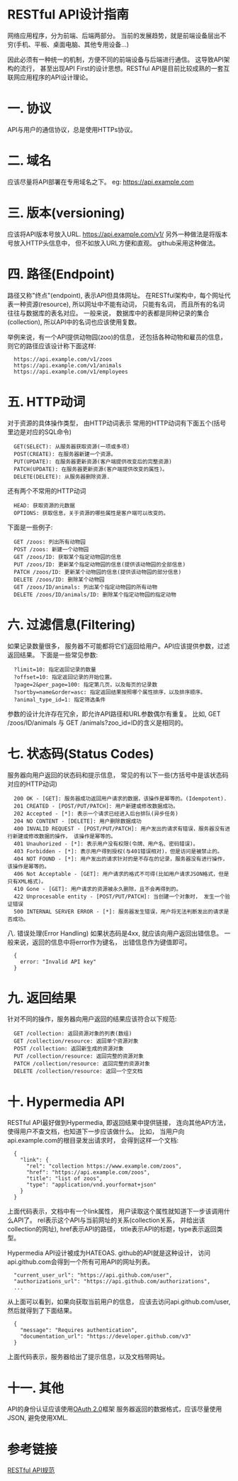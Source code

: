 RESTful API设计指南
===================

  网络应用程序，分为前端、后端两部分。 当前的发展趋势，就是前端设备层出不穷(手机、平板、桌面电脑、其他专用设备...)

  因此必须有一种统一的机制，方便不同的前端设备与后端进行通信。 这导致API架构的流行， 甚至出现API First的设计思想。RESTful API是目前比较成熟的一套互联网应用程序的API设计理论。
  
  
一. 协议
===========
  API与用户的通信协议，总是使用HTTPs协议。
  
二. 域名
===========
  应该尽量将API部署在专用域名之下。 eg: https://api.example.com
  
三. 版本(versioning)
===========
  应该将API版本号放入URL. https://api.example.com/v1/
  另外一种做法是将版本号放入HTTP头信息中， 但不如放入URL方便和直观。 github采用这种做法。

四. 路径(Endpoint)
===========
  路径又称"终点"(endpoint), 表示API但具体网址。
  在RESTful架构中，每个网址代表一种资源(resource), 所以网址中不能有动词， 只能有名词， 而且所有的名词往往与数据库的表名对应。 一般来说， 数据库中的表都是同种记录的集合(collection), 所以API中的名词也应该使用复数。
  
  举例来说，有一个API提供动物园(zoo)的信息， 还包括各种动物和雇员的信息， 则它的路径应该设计称下面这样:
```
  https://api.example.com/v1/zoos
  https://api.example.com/v1/animals
  https://api.example.com/v1/employees
```

五. HTTP动词
=============
  对于资源的具体操作类型， 由HTTP动词表示
  常用的HTTP动词有下面五个(括号里边是对应的SQL命令)
  
```
  GET(SELECT): 从服务器获取资源(一项或多项)
  POST(CREATE): 在服务器新建一个资源。
  PUT(UPDATE): 在服务器更新资源(客户端提供改变后的完整资源)
  PATCH(UPDATE): 在服务器更新资源(客户端提供改变的属性)。
  DELETE(DELETE): 从服务器删除资源.
```

  还有两个不常用的HTTP动词
```
  HEAD: 获取资源的元数据
  OPTIONS: 获取信息，关于资源的哪些属性是客户端可以改变的。
```

  下面是一些例子:
```
  GET /zoos: 列出所有动物园
  POST /zoos: 新建一个动物园
  GET /zoos/ID: 获取某个指定动物园的信息
  PUT /zoos/ID: 更新某个指定动物园的信息(提供该动物园的全部信息)
  PATCH /zoos/ID: 更新某个动物园的信息(提供该动物园的部分信息)
  DELETE /zoos/ID: 删除某个动物园
  GET /zoos/ID/animals: 列出某个指定动物园的所有动物
  DELETE /zoos/ID/animals/ID: 删除某个指定动物园的指定动物
```

六. 过滤信息(Filtering)
============

  如果记录数量很多， 服务器不可能都将它们返回给用户。API应该提供参数，过滤返回结果。
  下面是一些常见参数:
```
  ?limit=10: 指定返回记录的数量
  ?offset=10: 指定返回记录的开始位置。
  ?page=2&per_page=100: 指定第几页，以及每页的记录数
  ?sortby=name&order=asc: 指定返回结果按照哪个属性排序，以及排序顺序。
  ?animal_type_id=1: 指定筛选条件
```

  参数的设计允许存在冗余，即允许API路径和URL参数偶尔有重复。 比如, GET /zoos/ID/animals 与 GET /animals?zoo_id=ID的含义是相同的。
  
七. 状态码(Status Codes)
=============
  服务器向用户返回的状态码和提示信息， 常见的有以下一些(方括号中是该状态码对应的HTTP动词)
```
  200 OK - [GET]: 服务器成功返回用户请求的数据，该操作是幂等的。(Idempotent).
  201 CREATED - [POST/PUT/PATCH]: 用户新建或修改数据成功。
  202 Accepted - [*]: 表示一个请求已经进入后台排队(异步任务)
  204 NO CONTENT - [DELETE]: 用户删除数据成功
  400 INVALID REQUEST - [POST/PUT/PATCH]: 用户发出的请求有错误，服务器没有进行新建或修改数据的操作， 该操作是幂等的。
  401 Unauhorized - [*]: 表示用户没有权限(令牌、用户名、密码错误)。
  403 Forbidden - [*]: 表示用户得到授权(与401错误相对)，但是访问是被禁止的。
  404 NOT FOUND - [*]: 用户发出的请求针对的是不存在的记录，服务器没有进行操作， 该操作是幂等的。
  406 Not Acceptable - [GET]: 用户请求的格式不可得(比如用户请求JSON格式，但是只有XML格式)。
  410 Gone - [GET]: 用户请求的资源被永久删除，且不会再得到的。
  422 Unprocesable entity - [POST/PUT/PATCH]: 当创建一个对象时， 发生一个验证错误
  500 INTERNAL SERVER ERROR - [*]: 服务器发生错误，用户将无法判断发出的请求是否成功。
```

八. 错误处理(Error Handling)
  如果状态码是4xx, 就应该向用户返回出错信息。 一般来说，返回的信息中将error作为键名， 出错信息作为键值即可。
```
  {
    error: "Invalid API key"
  }
```

九. 返回结果
=============
  针对不同的操作，服务器向用户返回的结果应该符合以下规范:
```
  GET /collection: 返回资源对象的列表(数组)
  GET /collection/resource: 返回单个资源对象
  POST /collection: 返回新生成的资源对象
  PUT /collection/resource: 返回完整的资源对象
  PATCH /collection/resource: 返回完整的资源对象
  DELETE /collection/resource: 返回一个空文档
```

十. Hypermedia API
==================
  RESTful API最好做到Hypermedia, 即返回结果中提供链接， 连向其他API方法， 使得用户不查文档，也知道下一步应该做什么。
  比如， 当用户向api.example.com的根目录发出请求时， 会得到这样一个文档:
```
  {
    "link": {
      "rel": "collection https://www.example.com/zoos",
      "href": "https://api.example.com/zoos",
      "title": "list of zoos",
      "type": "application/vnd.yourformat+json"
    }
  }
```

  上面代码表示，文档中有一个link属性， 用户读取这个属性就知道下一步该调用什么API了。 rel表示这个API与当前网址的关系(collection关系， 并给出该collection的网址), href表示API的路径， title表示API的标题，type表示返回类型。
  
  Hypermedia API设计被成为HATEOAS. github的API就是这种设计， 访问api.github.com会得到一个所有可用API的网址列表。
```
  "current_user_url": "https://api.github.com/user",
  "authorizations_url": "https://api.github.com/authorizations",
  ...
```

  从上面可以看到，如果向获取当前用户的信息， 应该去访问api.github.com/user, 然后就得到了下面结果。
```
  {
    "message": "Requires authentication",
    "documentation_url": "https://developer.github.com/v3"
  }
```

  上面代码表示，服务器给出了提示信息，以及文档带网址。

十一. 其他
==============
  API的身份认证应该使用[OAuth 2.0]()框架
  服务器返回的数据格式，应该尽量使用JSON, 避免使用XML.
  
参考链接
================
[RESTful API规范](http://www.ruanyifeng.com/blog/2014/05/restful_api.html)
